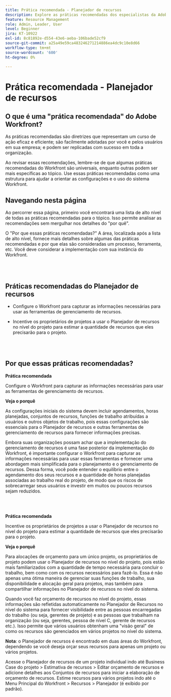 ```yaml
---
title: Prática recomendada - Planejador de recursos
description: Explore as práticas recomendadas dos especialistas da Adobe Workfront para configurar, gerenciar e usar o Planejador de recursos da Workfront.
feature: Resource Management
role: Admin, Leader, User
level: Beginner
jira: KT-10922
exl-id: 8c81892e-d554-43e6-aeba-106bade52cf9
source-git-commit: a25a49e59ca483246271214886ea4dc9c10e8d66
workflow-type: tm+mt
source-wordcount: '600'
ht-degree: 0%

---
```


# Prática recomendada - Planejador de recursos

## O que é uma &quot;prática recomendada&quot; do Adobe Workfront?

As práticas recomendadas são diretrizes que representam um curso de ação eficaz e eficiente; são facilmente adotadas por você e pelos usuários em sua empresa; e podem ser replicadas com sucesso em toda a organização.

Ao revisar essas recomendações, lembre-se de que algumas práticas recomendadas do Workfront são universais, enquanto outras podem ser mais específicas ao tópico. Use essas práticas recomendadas como uma estrutura para ajudar a orientar as configurações e o uso do sistema Workfront.

## Navegando nesta página

Ao percorrer essa página, primeiro você encontrará uma lista de alto nível de todas as práticas recomendadas para o tópico. Isso permite analisar as recomendações sem mergulhar nos detalhes do &quot;por quê&quot;.

O &quot;Por que essas práticas recomendadas?&quot; A área, localizada após a lista de alto nível, fornece mais detalhes sobre algumas das práticas recomendadas e por que elas são consideradas um processo, ferramenta, etc. Você deve considerar a implementação com sua instância do Workfront.

</br>
</br>

## Práticas recomendadas do Planejador de recursos

* Configure o Workfront para capturar as informações necessárias para usar as ferramentas de gerenciamento de recursos.

* Incentive os proprietários de projetos a usar o Planejador de recursos no nível do projeto para estimar a quantidade de recursos que eles precisarão para o projeto.

</br>
</br>

## Por que essas práticas recomendadas?

**Prática recomendada**

Configure o Workfront para capturar as informações necessárias para usar as ferramentas de gerenciamento de recursos.

**Veja o porquê**

As configurações iniciais do sistema devem incluir agendamentos, horas planejadas, conjuntos de recursos, funções de trabalho atribuídas a usuários e outros objetos de trabalho, pois essas configurações são essenciais para o Planejador de recursos e outras ferramentas de gerenciamento de recursos para fornecer informações precisas.

Embora suas organizações possam achar que a implementação do gerenciamento de recursos é uma fase posterior da implementação do Workfront, é importante configurar o Workfront para capturar as informações necessárias para usar essas ferramentas e fornecer uma abordagem mais simplificada para o planejamento e o gerenciamento de recursos. Dessa forma, você pode entender o equilíbrio entre o agendamento dos seus recursos e a quantidade de horas planejadas associadas ao trabalho real do projeto, de modo que os riscos de sobrecarregar seus usuários e investir em muitos ou poucos recursos sejam reduzidos.

</br>
</br>

**Prática recomendada**

Incentive os proprietários de projetos a usar o Planejador de recursos no nível do projeto para estimar a quantidade de recursos que eles precisarão para o projeto.

**Veja o porquê**

Para alocações de orçamento para um único projeto, os proprietários de projeto podem usar o Planejador de recursos no nível do projeto, pois estão mais familiarizados com a quantidade de tempo necessária para concluir o trabalho, bem como com os recursos necessários para fazê-lo. Essa é não apenas uma ótima maneira de gerenciar suas funções de trabalho, sua disponibilidade e alocação geral para projetos, mas também para compartilhar informações no Planejador de recursos no nível do sistema.

Quando você faz orçamento de recursos no nível do projeto, essas informações são refletidas automaticamente no Planejador de Recursos no nível do sistema para fornecer visibilidade entre as pessoas encarregadas do trabalho (ou seja, gerentes de projeto) e as pessoas que trabalham na organização (ou seja, gerentes, pessoa de nível C, gerente de recursos etc.). Isso permite que vários usuários obtenham uma &quot;visão geral&quot; de como os recursos são gerenciados em vários projetos no nível do sistema.

**Nota**: o Planejador de recursos é encontrado em duas áreas do Workfront, dependendo se você deseja orçar seus recursos para apenas um projeto ou vários projetos.

Acesse o Planejador de recursos de um projeto individual indo até Business Case do projeto > Estimativa de recursos > Editar orçamento de recursos e adicione detalhes aos Conjuntos de recursos para iniciar a elaboração de orçamento de recursos.
Estime recursos para vários projetos indo até o Menu Principal do Workfront > Recursos > Planejador (é exibido por padrão).
